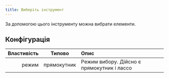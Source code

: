 ```yaml
---
title: Виберіть інструмент
---
```


За допомогою цього інструменту можна вибрати елементи.

## Конфігурація

| Властивість |    Типово   | Опис                                                       |
| ----------: | :---------: | :--------------------------------------------------------- |
|       режим | прямокутник | Режим вибору. Дійсно є прямокутник і лассо |
